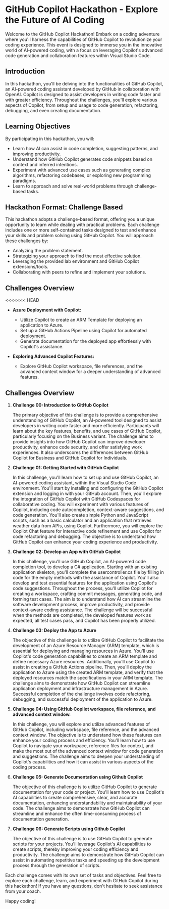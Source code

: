 # GitHub Copilot Hackathon - Explore the Future of AI Coding

Welcome to the GitHub Copilot Hackathon! Embark on a coding adventure where you'll harness the capabilities of GitHub Copilot to revolutionize your coding experience. This event is designed to immerse you in the innovative world of AI-powered coding, with a focus on leveraging Copilot's advanced code generation and collaboration features within Visual Studio Code.

## Introduction

In this hackathon, you'll be delving into the functionalities of GitHub Copilot, an AI-powered coding assistant developed by GitHub in collaboration with OpenAI. Copilot is designed to assist developers in writing code faster and with greater efficiency. Throughout the challenges, you'll explore various aspects of Copilot, from setup and usage to code generation, refactoring, debugging, and even creating documentation.

## Learning Objectives

By participating in this hackathon, you will:

- Learn how AI can assist in code completion, suggesting patterns, and improving productivity.
- Understand how GitHub Copilot generates code snippets based on context and inferred intentions.
- Experiment with advanced use cases such as generating complex algorithms, refactoring codebases, or exploring new programming paradigms.
- Learn to approach and solve real-world problems through challenge-based tasks.

## Hackathon Format: Challenge Based
This hackathon adopts a challenge-based format, offering you a unique opportunity to learn while dealing with practical problems. Each challenge includes one or more self-contained tasks designed to test and enhance your skills and problem solving using GitHub Copilot. You will approach these challenges by:

- Analyzing the problem statement.
- Strategizing your approach to find the most effective solution.
- Leveraging the provided lab environment and GitHub Copilot extensions/tools.
- Collaborating with peers to refine and implement your solutions.

## Challenges Overview

<<<<<<< HEAD
- **Azure Deployment with Copilot:**
  - Utilize Copilot to create an ARM Template for deploying an application to Azure.
  - Set up a GitHub Actions Pipeline using Copilot for automated deployment.
  - Generate documentation for the deployed app effortlessly with Copilot's assistance.

- **Exploring Advanced Copilot Features:**
  - Explore GitHub Copilot workspace, file references, and the advanced context window for a deeper understanding of advanced features.

## Challenges Overview

1. **Challenge 00: Introduction to GitHub Copilot**

    The primary objective of this challenge is to provide a comprehensive understanding of GitHub Copilot, an AI-powered tool designed to assist developers in writing code faster and more efficiently. Participants will learn about the key features, benefits, and use cases of GitHub Copilot, particularly focusing on the Business variant. The challenge aims to provide insights into how GitHub Copilot can improve developer productivity, enhance code security, and offer satisfying work experiences. It also underscores the differences between GitHub Copilot for Business and GitHub Copilot for Individuals.

2. **Challenge 01: Getting Started with GitHub Copilot**

   In this challenge, you'll learn how to set up and use GitHub Copilot, an AI-powered coding assistant, within the Visual Studio Code environment. You'll start by installing and configuring the GitHub Copilot extension and logging in with your GitHub account. Then, you'll explore the integration of GitHub Copilot with GitHub Codespaces for collaborative coding. You will experiment with various features of Copilot, including code autocompletion, context-aware suggestions, and code generation. You'll also create simple Python and JavaScript scripts, such as a basic calculator and an application that retrieves weather data from APIs, using Copilot. Furthermore, you will explore the Copilot Chat feature for interactive code refinement and use Copilot for code refactoring and debugging. The objective is to understand how GitHub Copilot can enhance your coding experience and productivity.

3. **Challenge 02: Develop an App with GitHub Copilot**

      In this challenge, you'll use GitHub Copilot, an AI-powered code completion tool, to develop a C# application. Starting with an existing application skeleton, you'll complete the usercontroller.cs file by filling in code for the empty methods with the assistance of Copilot. You'll also develop and test essential features for the application using Copilot's code suggestions. Throughout the process, you'll utilize Copilot for creating a workspace, crafting commit messages, generating code, and forming test cases. The aim is to understand how AI can streamline the software development process, improve productivity, and provide context-aware coding assistance. The challenge will be successful when the methods are completed, the developed features work as expected, all test cases pass, and Copilot has been properly utilized.

4. **Challenge 03: Deploy the App to Azure**

   The objective of this challenge is to utilize GitHub Copilot to facilitate the development of an Azure Resource Manager (ARM) template, which is essential for deploying and managing resources in Azure. You'll use Copilot's code generation capabilities to create an ARM template and define necessary Azure resources. Additionally, you'll use Copilot to assist in creating a GitHub Actions pipeline. Then, you'll deploy the application to Azure using the created ARM template, and verify that the deployed resources match the specifications in your ARM template. The challenge aims to demonstrate how GitHub Copilot can streamline application deployment and infrastructure management in Azure. Successful completion of the challenge involves code refactoring, debugging, and successful deployment of the application to Azure.

5. **Challenge 04: Using GitHub Copilot workspace, file reference, and advanced context window.**

    In this challenge, you will explore and utilize advanced features of GitHub Copilot, including workspace, file reference, and the advanced context window. The objective is to understand how these features can enhance your coding process and efficiency. You'll learn how to use Copilot to navigate your workspace, reference files for context, and make the most out of the advanced context window for code generation and suggestions. The challenge aims to deepen your understanding of Copilot's capabilities and how it can assist in various aspects of the coding process.

6. **Challenge 05: Generate Documentation using Github Copilot**

    The objective of this challenge is to utilize GitHub Copilot to generate documentation for your code or project. You'll learn how to use Copilot's AI capabilities to create comprehensive, clear, and accurate documentation, enhancing understandability and maintainability of your code. The challenge aims to demonstrate how GitHub Copilot can streamline and enhance the often time-consuming process of documentation generation.

7. **Challenge 06: Generate Scripts using Github Copilot**
   
    The objective of this challenge is to use GitHub Copilot to generate scripts for your projects. You'll leverage Copilot's AI capabilities to create scripts, thereby improving your coding efficiency and productivity. The challenge aims to demonstrate how GitHub Copilot can assist in automating repetitive tasks and speeding up the development process through the generation of scripts.

Each challenge comes with its own set of tasks and objectives. Feel free to explore each challenge, learn, and experiment with GitHub Copilot during this hackathon! If you have any questions, don't hesitate to seek assistance from your coach.

Happy coding!

